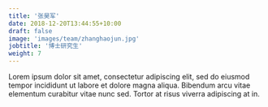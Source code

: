 ```yaml
---
title: '张昊军'
date: 2018-12-20T13:44:55+10:00
draft: false
image: 'images/team/zhanghaojun.jpg'
jobtitle: '博士研究生'
weight: 7
---
```


Lorem ipsum dolor sit amet, consectetur adipiscing elit, sed do eiusmod tempor incididunt ut labore et dolore magna aliqua. Bibendum arcu vitae elementum curabitur vitae nunc sed. Tortor at risus viverra adipiscing at in.
